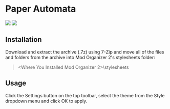 # Paper Automata

![](https://i.imgur.com/1VZl4HY.png)
![](https://staticdelivery.nexusmods.com/mods/110/images/64439/64439-1564751582-263375090.png)

## Installation

Download and extract the archive (.7z) using 7-Zip and move all of the files and folders from the archive into Mod Organizer 2's stylesheets folder:

> <Where You Installed Mod Organizer 2>\stylesheets

## Usage

Click the Settings button on the top toolbar, select the theme from the Style dropdown menu and click OK to apply.
